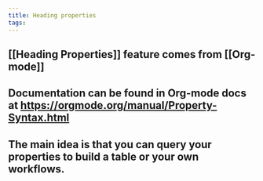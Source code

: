 ```yaml
---
title: Heading properties
tags:
---
```


## [[Heading Properties]] feature comes from [[Org-mode]]
## Documentation can be found in Org-mode docs at  https://orgmode.org/manual/Property-Syntax.html
## The main idea is that you can query your properties to build a table or your own workflows.
